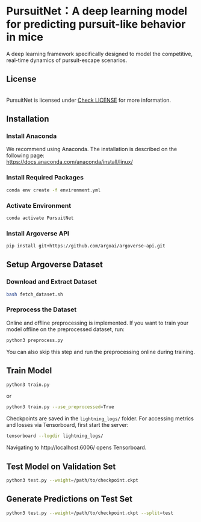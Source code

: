 # PursuitNet：A deep learning model for predicting pursuit-like behavior in mice
A deep learning framework specifically designed to model the competitive, real-time dynamics of pursuit-escape scenarios.

## License
<a rel="license" href="http://www.apache.org/licenses/LICENSE-2.0">
</a><br />PursuitNet is licensed under <a rel="license" href="http://www.apache.org/licenses/LICENSE-2.0"
 
Check [LICENSE](LICENSE) for more information.

## Installation
### Install Anaconda
We recommend using Anaconda.
The installation is described on the following page:\
https://docs.anaconda.com/anaconda/install/linux/

### Install Required Packages
```sh
conda env create -f environment.yml
```

### Activate Environment
```sh
conda activate PursuitNet
```

### Install Argoverse API
```sh
pip install git+https://github.com/argoai/argoverse-api.git
```

## Setup Argoverse Dataset
### Download and Extract Dataset
```sh
bash fetch_dataset.sh
```

### Preprocess the Dataset
Online and offline preprocessing is implemented. If you want to train your model offline on the preprocessed dataset, run:
```sh
python3 preprocess.py
```
You can also skip this step and run the preprocessing online during training.
## Train Model
```sh
python3 train.py
```
or
```sh
python3 train.py --use_preprocessed=True
```
Checkpoints are saved in the `lightning_logs/` folder.
For accessing metrics and losses via Tensorboard, first start the server:
```sh
tensorboard --logdir lightning_logs/
```
Navigating to http://localhost:6006/ opens Tensorboard.


## Test Model on Validation Set
```sh
python3 test.py --weight=/path/to/checkpoint.ckpt
```

## Generate Predictions on Test Set
```sh
python3 test.py --weight=/path/to/checkpoint.ckpt --split=test
```
